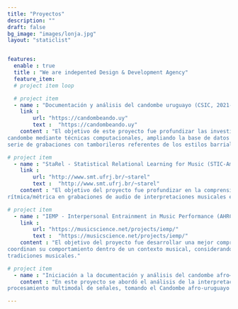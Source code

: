 ```yaml
---
title: "Proyectos"
description: ""
draft: false
bg_image: "images/lonja.jpg"
layout: "staticlist"


features:
  enable : true
  title : "We are indepented Design & Development Agency"
  feature_item:
  # project item loop

  # project item
  - name : "Documentación y análisis del candombe uruguayo (CSIC, 2021-2022)"
    link : 
        url: "https://candombeando.uy"
        text :  "https://candombeando.uy"   
    content : "El objetivo de este proyecto fue profundizar las investigaciones en curso sobre el toque del tambor de
candombe mediante técnicas computacionales, ampliando la base de datos existente a través de una
serie de grabaciones con tamborileros referentes de los estilos barriales tradicionales."

# project item
  - name : "StaRel - Statistical Relational Learning for Music (STIC-AmSud, 2018-2019)"
    link : 
        url: "http://www.smt.ufrj.br/~starel"
        text :  "http://www.smt.ufrj.br/~starel"
    content : "El objetivo del proyecto fue profundizar en la comprensión y el modelado de la estructura
rítmica/métrica en grabaciones de audio de interpretaciones musicales expresivas."

# project item
  - name : "IEMP - Interpersonal Entrainment in Music Performance (AHRC, 2016-2018)"
    link : 
        url: "https://musicscience.net/projects/iemp/"
        text :  "https://musicscience.net/projects/iemp/"
    content : "El objetivo del proyecto fue desarrollar una mejor comprensión de cómo los grupos de personas
coordinan su comportamiento dentro de un contexto musical, considerando una amplia gama de
tradiciones musicales."

# project item
  - name : "Iniciación a la documentación y análisis del candombe afro–montevideano (CSIC, 1995-1996)"
    content : "En este proyecto se abordó el análisis de la interpretación de música mediante técnicas de
procesamiento multimodal de señales, tomando el Candombe afro-uruguayo como caso de estudio."

---
```

